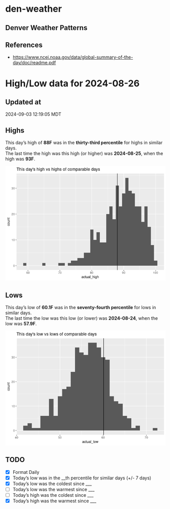 # den-weather


## Denver Weather Patterns

## References

- <https://www.ncei.noaa.gov/data/global-summary-of-the-day/doc/readme.pdf>

# High/Low data for 2024-08-26

## Updated at

2024-09-03 12:19:05 MDT

## Highs

This day’s high of **88F** was in the **thirty-third percentile** for
highs in similar days.  
The last time the high was this high (or higher) was **2024-08-25**,
when the high was **93F**.

![](readme_files/figure-commonmark/unnamed-chunk-4-1.png)

## Lows

This day’s low of **60.1F** was in the **seventy-fourth percentile** for
lows in similar days.  
The last time the low was this low (or lower) was **2024-08-24**, when
the low was **57.9F**.

![](readme_files/figure-commonmark/unnamed-chunk-6-1.png)

## TODO

- [x] Format Daily
- [x] Today’s low was in the \_\_th percentile for similar days (+/- 7
  days)
- [x] Today’s low was the coldest since \_\_\_
- [ ] Today’s low was the warmest since \_\_\_
- [ ] Today’s high was the coldest since \_\_\_
- [x] Today’s high was the warmest since \_\_\_

